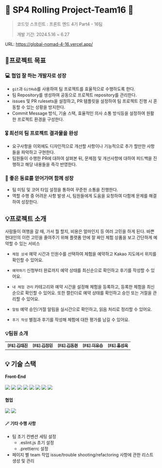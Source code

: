 # 🎊 SP4 Rolling Project-Team16 🎊

> 코드잇 스프린트 : 프론트 엔드 4기 Part4 - 16팀
>
> 개발 기간: 2024.5.16 ~ 6.27

URL: https://global-nomad-4-16.vercel.app/

## 🚩프로젝트 목표

### 💻 협업 잘 하는 개발자로 성장

- `git`과 `GitHub`를 사용하여 팀 프로젝트를 효율적으로 수행하도록 한다.
- 팀 Repository를 생성하여 공동으로 프로젝트 repository를 관리한다.
- issues 및 PR rulesets을 설정하고, PR 템플릿을 설정하여 팀 프로젝트 진행 시 혼동할 수 있는 상황을 방지한다.
- Commit Message 방식, 기술 스택, 효율적인 의사 소통 방식등을 설정하여 원활한 프로젝트 환경을 구성한다.

### 🎖️ 최선의 팀 프로젝트 결과물을 완성

- 요구사항을 이외에도 디자인적으로 개선할 사항이나 기능적으로 추가 할만한 사항들을 파악하고 구현한다.
- 팀원들이 수행한 PR에 대하여 살펴본 뒤, 문제점 및 개선사항에 대하여 피드백을 진행하고 해당 내용들을 즉각 반영한다.

### 🎯 좋은 동료를 얻어가며 함께 성장

- 팀 미팅 및 코어 타임 설정을 통하여 꾸준한 소통을 진행한다.
- 역할 수행 중 어려운 사항 발생 시, 팀원들에게 도움을 요청하여 다함께 문제를 해결하여 성장한다.

## 💡프로젝트 소개

사람들이 여행을 갈 때, 가서 뭘 할지, 비용은 얼마인지 등 여러 고민을 하게 된다. 바쁜 현대인의 이런 고민을 줄여주기 위해 플랫폼 안에 잘 짜인 체험 상품을 보고 간단하게 예약할 수 있는 서비스

- `체험 상세` 예약 시간과 인원수를 선택하여 체험을 예약하고 Kakao 지도에서 위치를 확인할 수 있어요.

- `예약하기` 신청부터 완료까지 예약 상태를 최신순으로 확인하고 후기를 작성할 수 있어요.

- `내 체험 관리` 카테고리와 예약 시간을 설정해 체험을 등록하고, 등록한 체험을 최신순으로 확인할 수 있어요. 또한 캘린더로 예약 상태를 확인하고 승인 또는 거절을 관리할 수 있어요.

- `알림` 예약 승인/거절 알림을 실시간으로 확인하고, 읽음 처리로 정리할 수 있어요.

- `후기 작성` 별점과 후기를 작성해 체험에 대한 평가를 남길 수 있어요.

### 💡팀원 소개

<table>
  <tbody>
    <tr>
      <td align="center"><a href="https://github.com/kimtaejin3">
      <sub><b>[FE] 김태진</b></sub></a><br /></td>
      <td align="center"><a href="https://github.com/changmin6362">
      <sub><b>[FE] 김창민</b></sub></a><br /></td>
      <td align="center"><a href="https://github.com/dtc03003">
      <sub><b>[FE] 김동현</b></sub></a><br /></td>
      <td align="center"><a href="https://github.com/youth-o">
      <sub><b>[FE] 이유승</b></sub></a><br /></td>
      <td align="center"><a href="https://github.com/SeongWook-Hong">
      <sub><b>[FE] 홍성욱</b></sub></a><br /></td>
    </tr>
  </tbody>
</table>

## 💡 기술 스택

#### Front-End

<div style="margin: ; text-align: left;" "text-align: left;">
  <img src="https://img.shields.io/badge/React-61DAFB?style=for-the-badge&logo=React&logoColor=white">
  <img src="https://img.shields.io/badge/Javascript-F7DF1E?style=for-the-badge&logo=Javascript&logoColor=white">
  <img src="https://img.shields.io/badge/Next.js-000000?style=for-the-badge&logo=Next.js&logoColor=white"/>
  <img src="https://img.shields.io/badge/Typescript-3178C6?style=for-the-badge&logo=Typescript&logoColor=white"/>
  <img src="https://img.shields.io/badge/HTML5-E34F26?style=for-the-badge&logo=HTML5&logoColor=white">
  <img src="https://img.shields.io/badge/Sass-CC6699?style=for-the-badge&logo=Sass&logoColor=white"/>
  <img src="https://img.shields.io/badge/Eslint-4B32C3?style=for-the-badge&logo=Eslint&logoColor=white">
  <img src="https://img.shields.io/badge/Prettier-F7B93E?style=for-the-badge&logo=Prettier&logoColor=white">
 </div>

#### 협업

 <div style="margin: ; text-align: left;" "text-align: left;"> 
   <img src="https://img.shields.io/badge/Git-F05032?style=for-the-badge&logo=Git&logoColor=white">
   <img src="https://img.shields.io/badge/Github-181717?style=for-the-badge&logo=Github&logoColor=white">
</div>

#### 🪄 기타 수행 사항

- 팀 초기 컨벤션 세팅 설정
  - .eslint.js 초기 설정
  - .prettierrc 설정
- 페이지 별 team 작업 issue/trouble shooting/refactoring 사항에 관한 리스트 생성 및 관리


